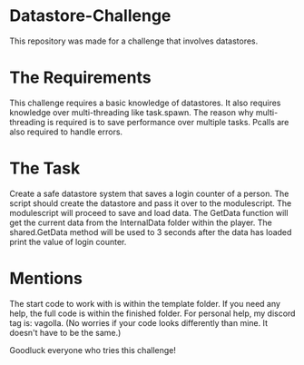 # Datastore-Challenge
This repository was made for a challenge that involves datastores.

# The Requirements
This challenge requires a basic knowledge of datastores.
It also requires knowledge over multi-threading like task.spawn.
The reason why multi-threading is required is to save performance over multiple tasks.
Pcalls are also required to handle errors.

# The Task
Create a safe datastore system that saves a login counter of a person.
The script should create the datastore and pass it over to the modulescript.
The modulescript will proceed to save and load data.
The GetData function will get the current data from the InternalData folder within the player.
The shared.GetData method will be used to 3 seconds after the data has loaded print the value of login counter.

# Mentions
The start code to work with is within the template folder.
If you need any help, the full code is within the finished folder.
For personal help, my discord tag is: vagolla.
(No worries if your code looks differently than mine. It doesn't have to be the same.)

Goodluck everyone who tries this challenge!
